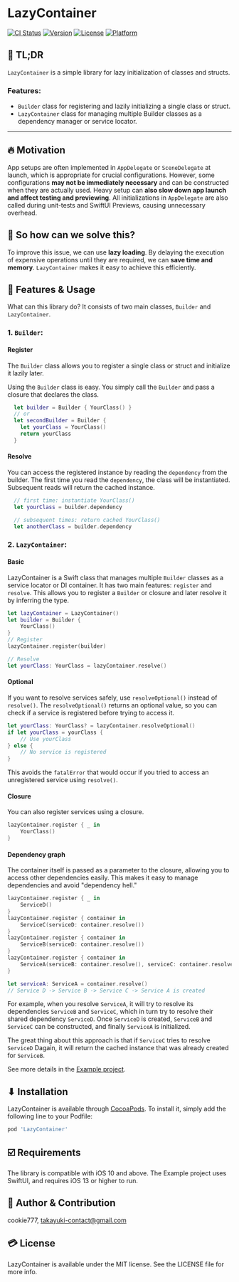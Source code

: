 # LazyContainer

[![CI Status](https://img.shields.io/travis/cookie777/LazyContainer.svg?style=flat)](https://travis-ci.org/cookie777/LazyContainer)
[![Version](https://img.shields.io/cocoapods/v/LazyContainer.svg?style=flat)](https://cocoapods.org/pods/LazyContainer)
[![License](https://img.shields.io/cocoapods/l/LazyContainer.svg?style=flat)](https://cocoapods.org/pods/LazyContainer)
[![Platform](https://img.shields.io/cocoapods/p/LazyContainer.svg?style=flat)](https://cocoapods.org/pods/LazyContainer)


## 👀 TL;DR
`LazyContainer` is a simple library for lazy initialization of classes and structs.

### Features:

- `Builder` class for registering and lazily initializing a single class or struct.
- `LazyContainer` class for managing multiple Builder classes as a dependency manager or service locator.

---

## 🔥 Motivation

App setups are often implemented in `AppDelegate` or `SceneDelegate` at launch, which is appropriate for crucial configurations. However, some configurations **may not be immediately necessary** and can be constructed when they are actually used. Heavy setup can **also slow down app launch and affect testing and previewing**. All initializations in `AppDelegate` are also called during unit-tests and SwiftUI Previews, causing unnecessary overhead.


## 🤔 So how can we solve this?
To improve this issue, we can use **lazy loading**. By delaying the execution of expensive operations until they are required, we can **save time and memory**. `LazyContainer` makes it easy to achieve this efficiently.

## 🚀 Features & Usage
What can this library do? It consists of two main classes, `Builder` and `LazyContainer`.

### 1. `Builder`:
#### Register
The `Builder` class allows you to register a single class or struct and initialize it lazily later.

Using the `Builder` class is easy. You simply call the `Builder` and pass a closure that declares the class.

```swift
  let builder = Builder { YourClass() }
  // or
  let secondBuilder = Builder {
    let yourClass = YourClass()
    return yourClass
  }

```
#### Resolve
You can access the registered instance by reading the `dependency` from the builder. The first time you read the `dependency`, the class will be instantiated. Subsequent reads will return the cached instance.

```swift
  // first time: instantiate YourClass()
  let yourClass = builder.dependency

  // subsequent times: return cached YourClass()
  let anotherClass = builder.dependency

```

### 2. `LazyContainer`:
#### Basic
LazyContainer is a Swift class that manages multiple `Builder` classes as a service locator or DI container. It has two main features: `register` and `resolve`. This allows you to register a `Builder` or closure and later resolve it by inferring the type.

```swift
let lazyContainer = LazyContainer()
let builder = Builder {
    YourClass()
}
// Register
lazyContainer.register(builder)

// Resolve
let yourClass: YourClass = lazyContainer.resolve()
```
#### Optional
If you want to resolve services safely, use `resolveOptional()` instead of `resolve()`. The `resolveOptional()` returns an optional value, so you can check if a service is registered before trying to access it.

```swift
let yourClass: YourClass? = lazyContainer.resolveOptional()
if let yourClass = yourClass {
    // Use yourClass
} else {
    // No service is registered
}
```
This avoids the `fatalError` that would occur if you tried to access an unregistered service using `resolve()`.

#### Closure
You can also register services using a closure. 
```Swift
lazyContainer.register { _ in
    YourClass()
}
```

#### Dependency graph
The container itself is passed as a parameter to the closure, allowing you to access other dependencies easily. This makes it easy to manage dependencies and avoid "dependency hell."

```swift
lazyContainer.register { _ in
    ServiceD()
}
lazyContainer.register { container in
    ServiceC(serviceD: container.resolve())
}
lazyContainer.register { container in
    ServiceB(serviceD: container.resolve())
}
lazyContainer.register { container in
    ServiceA(serviceB: container.resolve(), serviceC: container.resolve())
}

let serviceA: ServiceA = container.resolve() 
// Service D -> Service B -> Service C -> Service A is created
```

For example, when you resolve `ServiceA`, it will try to resolve its dependencies `ServiceB` and `ServiceC`, which in turn try to resolve their shared dependency `ServiceD`. Once `ServiceD` is created, `ServiceB` and `ServiceC` can be constructed, and finally `ServiceA` is initialized.

The great thing about this approach is that if `ServiceC` tries to resolve `ServiceD` Dagain, it will return the cached instance that was already created for `ServiceB`.

See more details in the [Example project](./Example).


## ⬇ Installation

LazyContainer is available through [CocoaPods](https://cocoapods.org). To install
it, simply add the following line to your Podfile:

```ruby
pod 'LazyContainer'
```

## ☑️ Requirements

The library is compatible with iOS 10 and above.
The Example project uses SwiftUI, and requires iOS 13 or higher to run.

## 🙂 Author & Contribution

cookie777, takayuki-contact@gmail.com

## 💳 License

LazyContainer is available under the MIT license. See the LICENSE file for more info.
